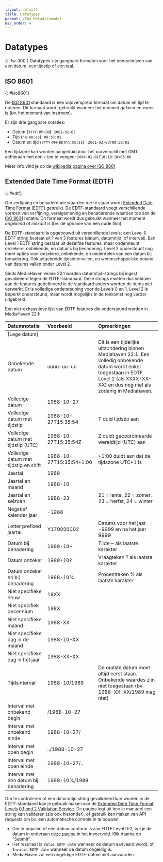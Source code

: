 ```yaml
---
layout: default
title: Datatypes
parent: VIAA Metadatamodel
nav_order: 4
---
```


# Datatypes

{: .fw-300 }
Datatypes zijn gangbare formaten voor het neerschrijven van een datum, een tijdstip of een taal.

## ISO 8601
{: #iso8601}

De [ISO 8601](http://www.iso.org/iso/home/store/catalogue_tc/catalogue_detail.htm?csnumber=40874) standaard is een wijdverspreid formaat om datum en tijd te noteren.
Dit formaat wordt gebruikt wanneer het moment _gekend_ en _exact_ is (bv. het moment van instroom).

Er zijn drie gangbare notaties:
- Datum (`YYYY-MM-DD`): `2001-02-03`
- Tijd (`hh:mm:ss`): `09:30:01`
- Datum en tijd (`YYYY-MM-DDThh:mm:ss`) : `2001-02-03T09:30:01`

Een tijdzone kan worden aangeduid door het uurverschil met GMT achteraan met een `+` toe te voegen: `2004-01-01T10:10:10+05:00`

Meer info vind je op de [wikipedia pagina over ISO 8601](https://nl.wikipedia.org/wiki/ISO_8601)
## Extended Date Time Format (EDTF)
{: #edtf}

Om verfijning en benaderende waarden toe te staan wordt [Extended Date Time Format (EDTF)](https://www.loc.gov/standards/datetime/) gebruikt.
De EDTF-standaard voegt verschillende vormen van verfijning, veralgemening en benaderende waarden toe aan de [ISO 8601](#iso8601) notatie.
Dit formaat wordt dus gebruikt wanneer het moment _ongekend_ of _inexact_ is (bv. de opname van een oude film).

De EDTF-standaard is opgebouwd uit verschillende levels; een Level 0 EDTF string bestaat uit 1 van 3 features (datum, datum/tijd, of interval).
Een Level 1 EDTF string bestaat uit dezelfde features, maar ondersteunt onzekere, onbekende, en datums bij benadering.
Level 2 ondersteunt nog meer opties voor onzekere, onbekende, en onderdelen van een datum bij benadering.
Ook uitgebreide tijdsintervallen, en wetenschappelijke notatie van datums vallen onder Level 2.

Sinds MediaHaven versie 22.1 worden datum/tijd-strings bij ingest gevalideerd tegen de EDTF-standaard.
Deze strings moeten dus voldoen aan de features gedefineerd in de standaard anders worden de items niet verwerkt.
Er is volledige ondersteuning voor de Levels 0 en 1.
Level 2 is beperkt ondersteund, maar wordt mogelijks in de toekomst nog verder uitgebreid.

Een niet-exhaustieve lijst van EDTF features die ondersteund worden in MediaHaven 22.1:

|Datumnotatie|Voorbeeld|Opmerkingen|
|:----|:----|:----|
|[Lege datum]| | |
|Onbekende datum|uuuu-uu-uu|Dit is een tijdelijke uitzondering binnen Mediahaven 22.1. Een volledig onbekende datum wordt enkel toegestaan in EDTF Level 2 (als XXXX-XX-XX) en dus nog niet als zodanig in Mediahaven.|
|Volledige datum|1988-10-27| |
|Volledige datum met tijdstip|1988-10-27T15:35:54|T duid tijdstip aan|
|Volledige datum met tijdstip (UTC)|1988-10-27T15:35:54Z|Z duidt gecoördineerde wereldtijd (UTC) aan|
|Volledige datum met tijdstip en shift|1988-10-27T15:35:54+1:00|+1:00 duidt aan dat de tijdszone UTC+1 is|
|Jaartal|1988| |
|Jaartal en maand|1988-10| |
|Jaartal en seizoen|1988-23|21 = lente, 22 = zomer, 23 = herfst, 24 = winter|
|Negatief kalender jaar|-1988| |
|Letter prefixed jaartal|Y170000002|Datums voor het jaar -9999 en na het jaar 9999|
|Datum bij benadering|1988-10~|Tilde ~ als laatste karakter|
|Datum onzeker|1988-10?|Vraagteken ? als laatste karakter|
|Datum onzeker en bij benadering|1988-10%|Procentteken % als laatste karakter|
|Niet specifieke eeuw|19XX| |
|Niet specifiek decennium|198X| |
|Niet specifieke maand|1988-XX| |
|Niet specifieke dag in de maand|1988-10-XX| |
|Niet specifieke dag in het jaar|1988-XX-XX| |
|Tijdsinterval|1988-10/1989|De oudste datum moet altijd eerst staan. Onbekende waardes zijn niet toegestaan (bv. 1988-XX-XX/1989 mag niet)|
|Interval met onbekend begin|/1988-10-27| |
|Interval met onbekend einde|1988-10-27/| |
|Interval met open begin|../1988-10-27| |
|Interval met open einde|1988-10-27/..| |
|Interval met één datum bij benadering|1988-10%/1989| |

Om te controleren of een datum/tijd string gevalideerd kan worden in de EDTF-standaard kan je gebruik maken van de [Extended Date Time Format Levels 0,1 and 2 Validation Service](https://digital2.library.unt.edu/edtf/).
De pagina legt uit hoe je manueel een string kan valideren (zie ook hieronder), of gebruik kan maken van API requests om bv. een automatische controle in te bouwen.

- Om te bepalen of een datum conform is aan EDTF Level 0-2, vul je de datum in onderaan [deze pagina](https://digital2.library.unt.edu/edtf/) in het invoerveld. Klik daarna op “Submit”.
- Het resultaat is `Valid EDTF date` wanneer de datum aanvaard wordt, of `Invalid EDTF date` wanneer de datum ongeldig is.
- MediaHaven zal een ongeldige EDTF-datum niet aanvaarden.
